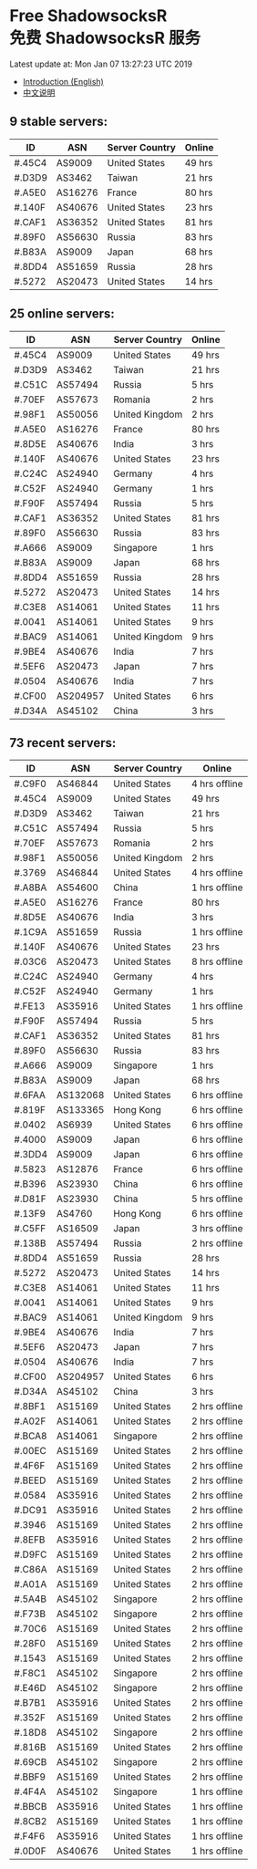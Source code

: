 # Free ShadowsocksR<br>免费 ShadowsocksR 服务

Latest update at: Mon Jan 07 13:27:23 UTC 2019

- [Introduction (English)](https://vision-network.readthedocs.io/en/latest/autossr/autossr.html)
- [中文说明](https://vision-network.readthedocs.io/zh_CN/latest/autossr/autossr.html)


## 9 stable servers:

| ID | ASN | Server Country | Online |
| ------ | ------ | ------ | ------ |
| #.45C4 | AS9009 | United States | 49 hrs |
| #.D3D9 | AS3462 | Taiwan | 21 hrs |
| #.A5E0 | AS16276 | France | 80 hrs |
| #.140F | AS40676 | United States | 23 hrs |
| #.CAF1 | AS36352 | United States | 81 hrs |
| #.89F0 | AS56630 | Russia | 83 hrs |
| #.B83A | AS9009 | Japan | 68 hrs |
| #.8DD4 | AS51659 | Russia | 28 hrs |
| #.5272 | AS20473 | United States | 14 hrs |

## 25 online servers:

| ID | ASN | Server Country | Online |
| ------ | ------ | ------ | ------ |
| #.45C4 | AS9009 | United States | 49 hrs |
| #.D3D9 | AS3462 | Taiwan | 21 hrs |
| #.C51C | AS57494 | Russia | 5 hrs |
| #.70EF | AS57673 | Romania | 2 hrs |
| #.98F1 | AS50056 | United Kingdom | 2 hrs |
| #.A5E0 | AS16276 | France | 80 hrs |
| #.8D5E | AS40676 | India | 3 hrs |
| #.140F | AS40676 | United States | 23 hrs |
| #.C24C | AS24940 | Germany | 4 hrs |
| #.C52F | AS24940 | Germany | 1 hrs |
| #.F90F | AS57494 | Russia | 5 hrs |
| #.CAF1 | AS36352 | United States | 81 hrs |
| #.89F0 | AS56630 | Russia | 83 hrs |
| #.A666 | AS9009 | Singapore | 1 hrs |
| #.B83A | AS9009 | Japan | 68 hrs |
| #.8DD4 | AS51659 | Russia | 28 hrs |
| #.5272 | AS20473 | United States | 14 hrs |
| #.C3E8 | AS14061 | United States | 11 hrs |
| #.0041 | AS14061 | United States | 9 hrs |
| #.BAC9 | AS14061 | United Kingdom | 9 hrs |
| #.9BE4 | AS40676 | India | 7 hrs |
| #.5EF6 | AS20473 | Japan | 7 hrs |
| #.0504 | AS40676 | India | 7 hrs |
| #.CF00 | AS204957 | United States | 6 hrs |
| #.D34A | AS45102 | China | 3 hrs |

## 73 recent servers:

| ID | ASN | Server Country | Online |
| ------ | ------ | ------ | ------ |
| #.C9F0 | AS46844 | United States | 4 hrs offline |
| #.45C4 | AS9009 | United States | 49 hrs |
| #.D3D9 | AS3462 | Taiwan | 21 hrs |
| #.C51C | AS57494 | Russia | 5 hrs |
| #.70EF | AS57673 | Romania | 2 hrs |
| #.98F1 | AS50056 | United Kingdom | 2 hrs |
| #.3769 | AS46844 | United States | 4 hrs offline |
| #.A8BA | AS54600 | China | 1 hrs offline |
| #.A5E0 | AS16276 | France | 80 hrs |
| #.8D5E | AS40676 | India | 3 hrs |
| #.1C9A | AS51659 | Russia | 1 hrs offline |
| #.140F | AS40676 | United States | 23 hrs |
| #.03C6 | AS20473 | United States | 8 hrs offline |
| #.C24C | AS24940 | Germany | 4 hrs |
| #.C52F | AS24940 | Germany | 1 hrs |
| #.FE13 | AS35916 | United States | 1 hrs offline |
| #.F90F | AS57494 | Russia | 5 hrs |
| #.CAF1 | AS36352 | United States | 81 hrs |
| #.89F0 | AS56630 | Russia | 83 hrs |
| #.A666 | AS9009 | Singapore | 1 hrs |
| #.B83A | AS9009 | Japan | 68 hrs |
| #.6FAA | AS132068 | United States | 6 hrs offline |
| #.819F | AS133365 | Hong Kong | 6 hrs offline |
| #.0402 | AS6939 | United States | 6 hrs offline |
| #.4000 | AS9009 | Japan | 6 hrs offline |
| #.3DD4 | AS9009 | Japan | 6 hrs offline |
| #.5823 | AS12876 | France | 6 hrs offline |
| #.B396 | AS23930 | China | 6 hrs offline |
| #.D81F | AS23930 | China | 5 hrs offline |
| #.13F9 | AS4760 | Hong Kong | 6 hrs offline |
| #.C5FF | AS16509 | Japan | 3 hrs offline |
| #.138B | AS57494 | Russia | 2 hrs offline |
| #.8DD4 | AS51659 | Russia | 28 hrs |
| #.5272 | AS20473 | United States | 14 hrs |
| #.C3E8 | AS14061 | United States | 11 hrs |
| #.0041 | AS14061 | United States | 9 hrs |
| #.BAC9 | AS14061 | United Kingdom | 9 hrs |
| #.9BE4 | AS40676 | India | 7 hrs |
| #.5EF6 | AS20473 | Japan | 7 hrs |
| #.0504 | AS40676 | India | 7 hrs |
| #.CF00 | AS204957 | United States | 6 hrs |
| #.D34A | AS45102 | China | 3 hrs |
| #.8BF1 | AS15169 | United States | 2 hrs offline |
| #.A02F | AS14061 | United States | 2 hrs offline |
| #.BCA8 | AS14061 | Singapore | 2 hrs offline |
| #.00EC | AS15169 | United States | 2 hrs offline |
| #.4F6F | AS15169 | United States | 2 hrs offline |
| #.BEED | AS15169 | United States | 2 hrs offline |
| #.0584 | AS35916 | United States | 2 hrs offline |
| #.DC91 | AS35916 | United States | 2 hrs offline |
| #.3946 | AS15169 | United States | 2 hrs offline |
| #.8EFB | AS35916 | United States | 2 hrs offline |
| #.D9FC | AS15169 | United States | 2 hrs offline |
| #.C86A | AS15169 | United States | 2 hrs offline |
| #.A01A | AS15169 | United States | 2 hrs offline |
| #.5A4B | AS45102 | Singapore | 2 hrs offline |
| #.F73B | AS45102 | Singapore | 2 hrs offline |
| #.70C6 | AS15169 | United States | 2 hrs offline |
| #.28F0 | AS15169 | United States | 2 hrs offline |
| #.1543 | AS15169 | United States | 2 hrs offline |
| #.F8C1 | AS45102 | Singapore | 2 hrs offline |
| #.E46D | AS45102 | Singapore | 2 hrs offline |
| #.B7B1 | AS35916 | United States | 2 hrs offline |
| #.352F | AS15169 | United States | 2 hrs offline |
| #.18D8 | AS45102 | Singapore | 2 hrs offline |
| #.816B | AS15169 | United States | 2 hrs offline |
| #.69CB | AS45102 | Singapore | 2 hrs offline |
| #.BBF9 | AS15169 | United States | 2 hrs offline |
| #.4F4A | AS45102 | Singapore | 1 hrs offline |
| #.BBCB | AS35916 | United States | 1 hrs offline |
| #.8CB2 | AS15169 | United States | 1 hrs offline |
| #.F4F6 | AS35916 | United States | 1 hrs offline |
| #.0D0F | AS40676 | United States | 1 hrs offline |


